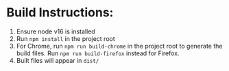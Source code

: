 # Build Instructions:

1. Ensure node v16 is installed
2. Run `npm install` in the project root
3. For Chrome, run `npm run build-chrome` in the project root to generate the build files. Run `npm run build-firefox` instead for Firefox.
4. Built files will appear in `dist/`

